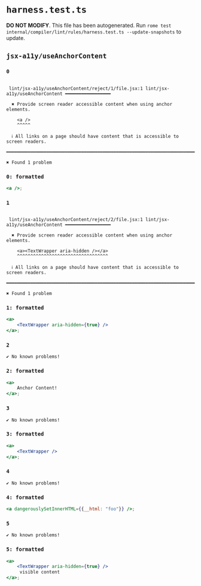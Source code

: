 # `harness.test.ts`

**DO NOT MODIFY**. This file has been autogenerated. Run `rome test internal/compiler/lint/rules/harness.test.ts --update-snapshots` to update.

## `jsx-a11y/useAnchorContent`

### `0`

```

 lint/jsx-a11y/useAnchorContent/reject/1/file.jsx:1 lint/jsx-a11y/useAnchorContent ━━━━━━━━━━━━━━━━━

  ✖ Provide screen reader accessible content when using anchor elements.

    <a />
    ^^^^^

  ℹ All links on a page should have content that is accessible to screen readers.

━━━━━━━━━━━━━━━━━━━━━━━━━━━━━━━━━━━━━━━━━━━━━━━━━━━━━━━━━━━━━━━━━━━━━━━━━━━━━━━━━━━━━━━━━━━━━━━━━━━━

✖ Found 1 problem

```

### `0: formatted`

```jsx
<a />;

```

### `1`

```

 lint/jsx-a11y/useAnchorContent/reject/2/file.jsx:1 lint/jsx-a11y/useAnchorContent ━━━━━━━━━━━━━━━━━

  ✖ Provide screen reader accessible content when using anchor elements.

    <a><TextWrapper aria-hidden /></a>
    ^^^^^^^^^^^^^^^^^^^^^^^^^^^^^^^^^^

  ℹ All links on a page should have content that is accessible to screen readers.

━━━━━━━━━━━━━━━━━━━━━━━━━━━━━━━━━━━━━━━━━━━━━━━━━━━━━━━━━━━━━━━━━━━━━━━━━━━━━━━━━━━━━━━━━━━━━━━━━━━━

✖ Found 1 problem

```

### `1: formatted`

```jsx
<a>
	<TextWrapper aria-hidden={true} />
</a>;

```

### `2`

```
✔ No known problems!

```

### `2: formatted`

```jsx
<a>
	Anchor Content!
</a>;

```

### `3`

```
✔ No known problems!

```

### `3: formatted`

```jsx
<a>
	<TextWrapper />
</a>;

```

### `4`

```
✔ No known problems!

```

### `4: formatted`

```jsx
<a dangerouslySetInnerHTML={{__html: "foo"}} />;

```

### `5`

```
✔ No known problems!

```

### `5: formatted`

```jsx
<a>
	<TextWrapper aria-hidden={true} />
	 visible content
</a>;

```
